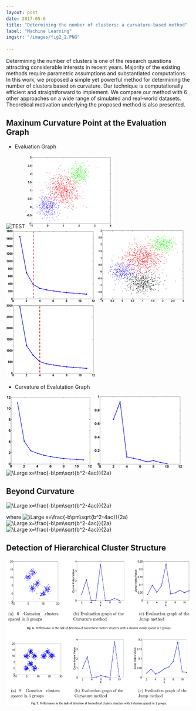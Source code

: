 ```yaml
---
layout: post
date: 2017-05-6
title: "Determining the number of clusters: a curvature-based method"
label: "Machine Learning"
imgstr: "/images/fig2_2.PNG"

---
```


Determining the number of clusters is one of the research questions attracting considerable interests in recent years. Majority of the existing methods require parametric assumptions and substantiated computations. In this work, we proposed a simple yet powerful method for determining the number of clusters based on curvature. Our technique is computationally efficient and straightforward to implement. We compare our method with 6 other approaches on a wide range of simulated and real-world datasets. Theoretical motivation underlying the proposed method is also presented.

## Maxinum Curvature Point at the Evaluation Graph
* Evaluation Graph
<img src="https://latex.codecogs.com/svg.latex?\Large&space;J(k)=\sum\limits_{j=1}^{k}{\sum\limits_{{x_i}\in{C_j}}{||{{\mathbf{x}}_{i}}-{{{\mathbf{\bar{x}}}}_{j}}|{{|}^{2}}}" title="TEST" />
<img src="/images/curvature_pic/fig1_1.png"  height="200" />
<img src="/images/curvature_pic/fig1_2.png"  height="200" />
<img src="/images/curvature_pic/fig1_3.png"  height="200" />
<img src="/images/curvature_pic/fig1_4.png"  height="200" />

* Curvature of Evalutation Graph

<img src="/images/curvature_pic/fig2-1.PNG"  height="200" />
<img src="/images/curvature_pic/fig2_2.png"  height="200" />


<img src="https://latex.codecogs.com/svg.latex?\Large&space;\kappa=\frac{|y''|}{(1+{{y'}^{2}})^{3/2}}" title="\Large x=\frac{-b\pm\sqrt{b^2-4ac}}{2a}" />

## Beyond Curvature
<img src="https://latex.codecogs.com/svg.latex?\Large&space;{{\kappa}_{a}}(k)=\frac{|{{a}^{2}}J''|}{{{(1+{{a}^{4}}J{{'}^{2}})}^{3/2}}}=\beta(k)\kappa(k)" title="\Large x=\frac{-b\pm\sqrt{b^2-4ac}}{2a}" />

where
<img src="https://latex.codecogs.com/svg.latex?\Large&space;\beta(k)={{a}^{2}}{{\left(\frac{1+{{a}^{4}}{{{{J}'}}^{2}}}{1+{{{{J}'}}^{2}}}\right)}^{\frac{3}{2}}}" title="\Large x=\frac{-b\pm\sqrt{b^2-4ac}}{2a}" />
<img src="https://latex.codecogs.com/svg.latex?\Large&space;K=\underset{k}{\mathop{\arg\max}}\,\underset{\alpha}{\mathop{\max}}\,\kappa(\alpha,k)" title="\Large x=\frac{-b\pm\sqrt{b^2-4ac}}{2a}" />
<img src="https://latex.codecogs.com/svg.latex?\Large&space;K=\underset{k}{\mathop{\arg\max}}\,|\frac{{J}''(k)}{{J}'(k)}|" title="\Large x=\frac{-b\pm\sqrt{b^2-4ac}}{2a}" />
	


## Detection of Hierarchical Cluster Structure


<img src="/images/fig2_2.PNG"  class="inline" height="400"/>




 

